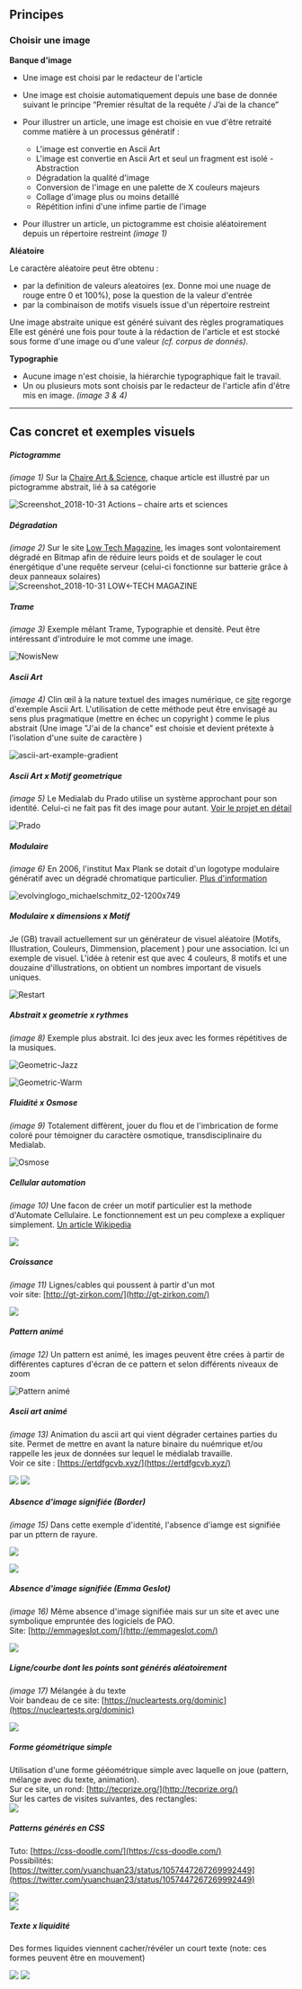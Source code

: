 
## Principes

### Choisir une image

**Banque d'image**

- Une image est choisi par le redacteur de l'article
- Une image est choisie automatiquement depuis une base de donnée suivant le principe “Premier résultat de la requête / J’ai de la chance” 
- Pour illustrer un article, une image est choisie en vue d'être retraité comme matière à un processus génératif :
  + L'image est convertie en Ascii Art
  + L'image est convertie en Ascii Art et seul un fragment est isolé - Abstraction
  + Dégradation la qualité d'image
  + Conversion de l'image en une palette de X couleurs majeurs
  + Collage d'image plus ou moins detaillé
  + Répétition infini d'une infime partie de l'image
  
  
  
  
- Pour illustrer un article, un pictogramme est choisie aléatoirement depuis un répertoire restreint *(image 1)* 

**Aléatoire**

Le caractère aléatoire peut être obtenu :
  - par la definition de valeurs aleatoires (ex. Donne moi une nuage de rouge entre 0 et 100%), pose la question de la valeur d'entrée
  - par la combinaison de motifs visuels issue d'un répertoire restreint

Une image abstraite unique est généré suivant des règles programatiques
Elle est généré une fois pour toute à la rédaction de l'article et est stocké sous forme d'une image ou d'une valeur *(cf. corpus de donnés)*.


 
**Typographie**

- Aucune image n'est choisie, la hiérarchie typographique fait le travail.
- Un ou plusieurs mots sont choisis par le redacteur de l'article afin d'être mis en image. *(image 3 & 4)* 
 

***


## Cas concret et exemples visuels

##### Pictogramme
*(image 1)*
Sur la [Chaire Art & Science](http://chaire-arts-sciences.org/category/actions/), chaque article est illustré par un pictogramme abstrait, lié à sa catégorie

![Screenshot_2018-10-31 Actions – chaire arts et sciences](chaire_arts_et_sciences.png)

##### Dégradation
*(image 2)* 
Sur le site [Low Tech Magazine](https://solar.lowtechmagazine.com/), les images sont volontairement dégradé en Bitmap afin de réduire leurs poids et de soulager le cout énergétique d'une requête serveur (celui-ci fonctionne sur batterie grâce à deux panneaux solaires)  
![Screenshot_2018-10-31 LOW←TECH MAGAZINE](LOWTECHMAGAZINE.png)

##### Trame
*(image 3)* 
Exemple mêlant Trame, Typographie et densité. Peut être intéressant d'introduire le mot comme une image.

![NowisNew](NowisNew.jpg)

##### Ascii Art
*(image 4)* 
Clin œil à la nature textuel des images numérique, ce [site](http://mkweb.bcgsc.ca/asciiart/) regorge d'exemple Ascii Art. L'utilisation de cette méthode peut être envisagé au sens plus pragmatique (mettre en échec un copyright ) comme le plus abstrait (Une image "J'ai de la chance" est choisie et devient prétexte à l'isolation d'une suite de caractère )

![ascii-art-example-gradient](ascii-art-example-gradient.png)

##### Ascii Art x Motif geometrique
*(image 5)* 
Le Medialab du Prado utilise un système approchant pour son identité. Celui-ci ne fait pas fit des image pour autant.  [Voir le projet en détail](https://www.behance.net/gallery/50727421/Medialab-Prado)

![Prado](Prado.jpg)

##### Modulaire
*(image 6)* 
En 2006, l'institut Max Plank se dotait d'un logotype modulaire génératif avec un dégradé chromatique particulier. [Plus d'information](https://interaktivegestaltung.net/evolving-logo-2/)

![evolvinglogo_michaelschmitz_02-1200x749](evolvinglogo_michaelschmitz_02-1200x749.jpg)

##### Modulaire x dimensions x Motif 
Je (GB) travail actuellement sur un générateur de visuel aléatoire (Motifs, Illustration, Couleurs, Dimmension, placement ) pour une association. Ici un exemple de visuel. L'idée à retenir est que avec 4 couleurs, 8 motifs et une douzaine d'illustrations, on obtient un nombres important de visuels uniques.

![Restart](http://404.benjmng.eu/Restarter/products/generator/src/temp_pattern/R_temp_001_3.png)

##### Abstrait x geometrie x rythmes
*(image 8)* 
Exemple plus abstrait. Ici des jeux avec les formes répétitives de la musiques.

![Geometric-Jazz](Geometric-Jazz.jpg)

![Geometric-Warm](Geometric-Warm.jpg)

##### Fluidité x Osmose 
*(image 9)* 
Totalement diffèrent, jouer du flou et de l'imbrication de forme coloré pour témoigner du caractère osmotique, transdisciplinaire du Medialab.

![Osmose](Osmose.jpg)

##### Cellular automation
*(image 10)* 
Une facon de créer un motif particulier est la methode d'Automate Cellulaire. Le fonctionnement est un peu complexe a expliquer simplement. [Un article Wikipedia](https://fr.wikipedia.org/wiki/Automate_cellulaire) 

![](https://pbs.twimg.com/media/DpySA2XV4AEJbab.jpg)

##### Croissance
*(image 11)* 
Lignes/cables qui poussent à partir d'un mot  
voir site: [http://gt-zirkon.com/](http://gt-zirkon.com/)

![](GT-zirkon.png)



##### Pattern animé
*(image 12)* 
Un pattern est animé, les images peuvent être crées à partir de différentes captures d'écran de ce pattern et selon différents niveaux de zoom

![Pattern animé](pattern-anime.gif)


##### Ascii art animé
*(image 13)* 
Animation du ascii art qui vient dégrader certaines parties du site. Permet de mettre en avant la nature binaire du nuémrique et/ou rappelle les jeux de données sur lequel le médialab travaille.  
Voir ce site : [https://ertdfgcvb.xyz/](https://ertdfgcvb.xyz/)

![](ascii-art-anime-1.png)
![](ascii-art-anime-2.png)

##### Absence d'image signifiée (Border)
*(image 15)* 
Dans cette exemple d'identité, l'absence d'iamge est signifiée par un pttern de rayure.

![](borger-1.jpg)

![](borger-2.jpg)

##### Absence d'image signifiée (Emma Geslot)
*(image 16)* 
Même absence d'image signifiée mais sur un site et avec une symbolique empruntée des logiciels de PAO.  
Site: [http://emmageslot.com/](http://emmageslot.com/)

![](emma-geslot.png)

##### Ligne/courbe dont les points sont générés aléatoirement 
*(image 17)* 
Mélangée à du texte  
Voir bandeau de ce site: [https://nucleartests.org/dominic](https://nucleartests.org/dominic)

![](american-nuclear.png)

##### Forme géométrique simple

Utilisation d'une forme gééométrique simple avec laquelle on joue (pattern, mélange avec du texte, animation).  
Sur ce site, un rond: [http://tecprize.org/](http://tecprize.org/)    
Sur les cartes de visites suivantes, des rectangles:  
![](le-chantier.jpg)


##### Patterns générés en CSS

Tuto: [https://css-doodle.com/](https://css-doodle.com/)  
Possibilités: [https://twitter.com/yuanchuan23/status/1057447267269992449](https://twitter.com/yuanchuan23/status/1057447267269992449)

![](css-patterns-1.png)  
![](css-patterns-2.png)


##### Texte x liquidité

Des formes liquides viennent cacher/révéler un court texte (note: ces formes peuvent être en mouvement)

![](liquidite-1.jpg)
![](liquidite-2.jpg)

